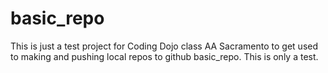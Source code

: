 # basic_repo
This is just a test project for Coding Dojo class AA Sacramento to get used to making and pushing local repos to github basic_repo.
This is only a test.
